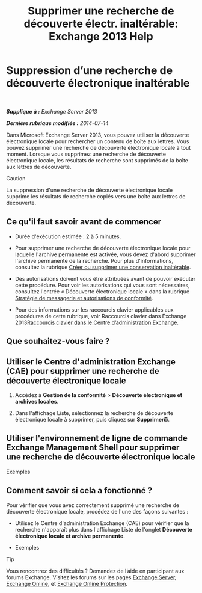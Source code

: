 ﻿---
title: 'Supprimer une recherche de découverte électr. inaltérable: Exchange 2013 Help'
TOCTitle: Suppression d’une recherche de découverte électronique inaltérable
ms:assetid: 78461a78-1255-4a26-9d36-c6b8eb82a4f9
ms:mtpsurl: https://technet.microsoft.com/fr-fr/library/Dd298078(v=EXCHG.150)
ms:contentKeyID: 50478505
ms.date: 05/23/2018
mtps_version: v=EXCHG.150
ms.translationtype: MT
---

# Suppression d’une recherche de découverte électronique inaltérable

 

_**Sapplique à :** Exchange Server 2013_

_**Dernière rubrique modifiée :** 2014-07-14_

Dans Microsoft Exchange Server 2013, vous pouvez utiliser la découverte électronique locale pour rechercher un contenu de boîte aux lettres. Vous pouvez supprimer une recherche de découverte électronique locale à tout moment. Lorsque vous supprimez une recherche de découverte électronique locale, les résultats de recherche sont supprimés de la boîte aux lettres de découverte.

> [!CAUTION]
> La suppression d'une recherche de découverte électronique locale supprime les résultats de recherche copiés vers une boîte aux lettres de découverte.


## Ce qu'il faut savoir avant de commencer

  - Durée d'exécution estimée : 2 à 5 minutes.

  - Pour supprimer une recherche de découverte électronique locale pour laquelle l'archive permanente est activée, vous devez d'abord supprimer l'archive permanente de la recherche. Pour plus d'informations, consultez la rubrique [Créer ou supprimer une conservation inaltérable](create-or-remove-an-in-place-hold-exchange-2013-help.md).

  - Des autorisations doivent vous être attribuées avant de pouvoir exécuter cette procédure. Pour voir les autorisations qui vous sont nécessaires, consultez l'entrée « Découverte électronique locale » dans la rubrique [Stratégie de messagerie et autorisations de conformité](messaging-policy-and-compliance-permissions-exchange-2013-help.md).

  - Pour des informations sur les raccourcis clavier applicables aux procédures de cette rubrique, voir Raccourcis clavier dans Exchange 2013[Raccourcis clavier dans le Centre d’administration Exchange](keyboard-shortcuts-in-the-exchange-admin-center-exchange-online-protection-help.md).

## Que souhaitez-vous faire ?

## Utiliser le Centre d'administration Exchange (CAE) pour supprimer une recherche de découverte électronique locale

1.  Accédez à **Gestion de la conformité** \> **Découverte électronique et archives locales**.

2.  Dans l'affichage Liste, sélectionnez la recherche de découverte électronique locale à supprimer, puis cliquez sur **Supprimer**![Icône Supprimer](images/Dd979797.14f639f6-61e8-4418-bbfb-0db14de9d2f5(EXCHG.150).gif "Icône Supprimer").

## Utiliser l'environnement de ligne de commande Exchange Management Shell pour supprimer une recherche de découverte électronique locale

Exemples

## Comment savoir si cela a fonctionné ?

Pour vérifier que vous avez correctement supprimé une recherche de découverte électronique locale, procédez de l'une des façons suivantes :

  - Utilisez le Centre d'administration Exchange (CAE) pour vérifier que la recherche n'apparaît plus dans l'affichage Liste de l'onglet **Découverte électronique locale et archive permanente**.

  - Exemples

> [!TIP]
> Vous rencontrez des difficultés ? Demandez de l’aide en participant aux forums Exchange. Visitez les forums sur les pages <a href="https://go.microsoft.com/fwlink/p/?linkid=60612">Exchange Server</a>, <a href="https://go.microsoft.com/fwlink/p/?linkid=267542">Exchange Online</a>, et <a href="https://go.microsoft.com/fwlink/p/?linkid=285351">Exchange Online Protection</a>.

